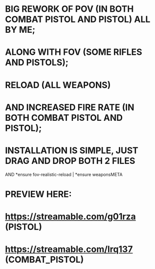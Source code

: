 # BIG REWORK OF POV (IN BOTH COMBAT PISTOL AND PISTOL) ALL BY ME;

# ALONG WITH FOV (SOME RIFLES AND PISTOLS);

# RELOAD (ALL WEAPONS) 

# AND INCREASED FIRE RATE (IN BOTH COMBAT PISTOL AND PISTOL);

# INSTALLATION IS SIMPLE, JUST DRAG AND DROP BOTH 2 FILES 
AND *ensure fov-realistic-reload | *ensure weaponsMETA

# PREVIEW HERE: 

# https://streamable.com/g01rza (PISTOL)

# https://streamable.com/lrq137 (COMBAT_PISTOL)
